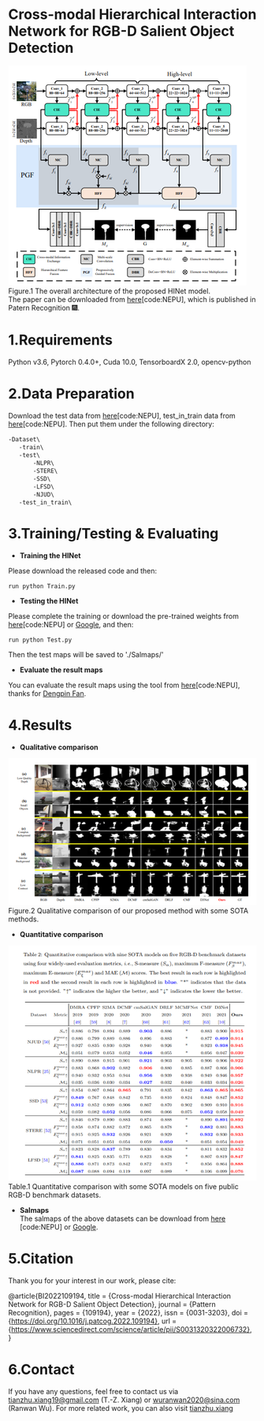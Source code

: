 # Cross-modal Hierarchical Interaction Network for RGB-D Salient Object Detection
![image](figs/HINet.png)  
   Figure.1 The overall architecture of the proposed HINet model.  
   The paper can be downloaded from [here](https://pan.baidu.com/s/1ttaUKii1ANSscdP0At6k-Q)[code:NEPU], which is published in Patern Recognition 🎆.
# 1.Requirements
Python v3.6, Pytorch 0.4.0+, Cuda 10.0, TensorboardX 2.0, opencv-python

# 2.Data Preparation
Download the test data from [here](https://pan.baidu.com/s/1SSxeqTsc1buN4JMglbJdaA)[code:NEPU], test_in_train data from [here](https://pan.baidu.com/s/15pUzASvTaBV9swHzpwBBhA 
)[code:NEPU]. Then put them under the following directory:  

    -Dataset\   
       -train\  
       -test\ 
           -NLPR\
           -STERE\
           -SSD\
           -LFSD\
           -NJUD\
       -test_in_train\
       
# 3.Training/Testing & Evaluating
* **Training the HINet**  

Please download the released code and then:  
  
    run python Train.py  

* **Testing the HINet**  

Please complete the training or download the pre-trained weights from [here](https://pan.baidu.com/s/1kgRlkXkRCI_NCgFKlZZgHQ 
)[code:NEPU] or [Google](https://drive.google.com/file/d/1j3gNI0WATtn-W92QFJm6LDt0RCpg7NH_/view?usp=drive_link), and then:  

    run python Test.py  

Then the test maps will be saved to './Salmaps/'

* **Evaluate the result maps**  

You can evaluate the result maps using the tool from [here](https://pan.baidu.com/s/1gmckcn7FZuDP2ufiTM6qow)[code:NEPU], thanks for [Dengpin Fan](https://github.com/DengPingFan).

# 4.Results
* **Qualitative comparison**  

![image](figs/vision_results.png)  
Figure.2 Qualitative comparison of our proposed method with some SOTA methods.  

* **Quantitative comparison** 

![image](figs/qulities_results.png)  
Table.1 Quantitative comparison with some SOTA models on five public RGB-D benchmark datasets. 

* **Salmaps**   
The salmaps of the above datasets can be download from [here](https://pan.baidu.com/s/1sswZiW-2lDaYPPnpK9Ahbw) [code:NEPU] or [Google](https://drive.google.com/file/d/1cBSijVa52ut-htYnBWDegFiYlMUhZC8W/view?usp=drive_link).

# 5.Citation 
Thank you for your interest in our work, please cite:

@article{BI2022109194,
title = {Cross-modal Hierarchical Interaction Network for RGB-D Salient Object Detection},
journal = {Pattern Recognition},
pages = {109194},
year = {2022},
issn = {0031-3203},
doi = {https://doi.org/10.1016/j.patcog.2022.109194},
url = {https://www.sciencedirect.com/science/article/pii/S0031320322006732},
} 

# 6.Contact  
If you have any questions, feel free to contact us via tianzhu.xiang19@gmail.com (T.-Z. Xiang) or wuranwan2020@sina.com (Ranwan Wu). 
For more related work, you can also visit [tianzhu.xiang](https://github.com/visionxiang)










